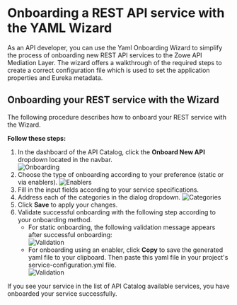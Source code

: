 # Onboarding a REST API service with the YAML Wizard

As an API developer, you can use the Yaml Onboarding Wizard to simplify the process of onboarding new REST API services to the Zowe API Mediation Layer. The wizard offers a walkthrough of the required steps to create a correct configuration file which is used to set the application properties and Eureka metadata.

## Onboarding your REST service with the Wizard

The following procedure describes how to onboard your REST service with the Wizard.

**Follow these steps:**

1. In the dashboard of the API Catalog, click the **Onboard New API** dropdown located in the navbar.  
   ![Onboarding](/v1.25.x/images/api-mediation/wizard-onboard-button.png)
2. Choose the type of onboarding according to your preference (static or via enablers).
   ![Enablers](/v1.25.x/images/api-mediation/wizard-enablers.png)
3. Fill in the input fields according to your service specifications.
4. Address each of the categories in the dialog dropdown. 
   ![Categories](/v1.25.x/images/api-mediation/wizard-categories.png)
5. Click **Save** to apply your changes.
6. Validate successful onboarding with the following step according to your onboarding method.
   * For static onboarding, the following validation message appears after successful onboarding:  
   ![Validation](/v1.25.x/images/api-mediation/wizard-validation.png)  
   * For onboarding using an enabler, click **Copy** to save the generated yaml file to your clipboard. Then paste this yaml file in your project's service-configuration.yml file.   
   ![Validation](/v1.25.x/images/api-mediation/wizard-save-button.png)  
   
If you see your service in the list of API Catalog available services, you have onboarded your service successfully.

